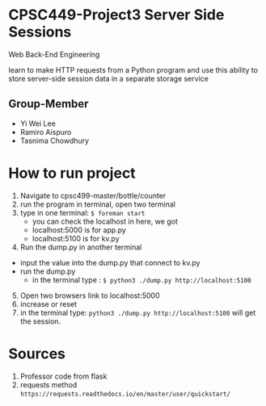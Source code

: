 # CPSC449-Project3 Server Side Sessions
Web Back-End Engineering

learn to make HTTP requests from a Python program and use this ability to store server-side session data in a separate storage service

## Group-Member
- Yi Wei Lee
- Ramiro Aispuro
- Tasnima Chowdhury

# How to run project

1. Navigate to cpsc499-master/bottle/counter
2. run the program in terminal, open two terminal
3.  type in one terminal:
    ` $ foreman start `
    -   you can check the localhost in here, we got 
       -   localhost:5000 is for app.py
       -   localhost:5100 is for kv.py
4. Run the dump.py in another terminal
-   input the value into the dump.py that connect to kv.py
-   run the dump.py
      -    in the terminal type :
          `$ python3 ./dump.py http://localhost:5100 `

5. Open two browsers link to localhost:5000
6. increase or reset
7. in the terminal type:
    `python3 ./dump.py http://localhost:5100` will get the session.

# Sources 
1. Professor code from flask
2. requests method `https://requests.readthedocs.io/en/master/user/quickstart/`


